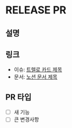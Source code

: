 # RELEASE PR

## 설명


## 링크
- 이슈: [트렐로 카드 제목](링크)
- 문서: [노션 문서 제목](링크)


## PR 타입
- [ ] 새 기능
- [ ] 큰 변경사항
